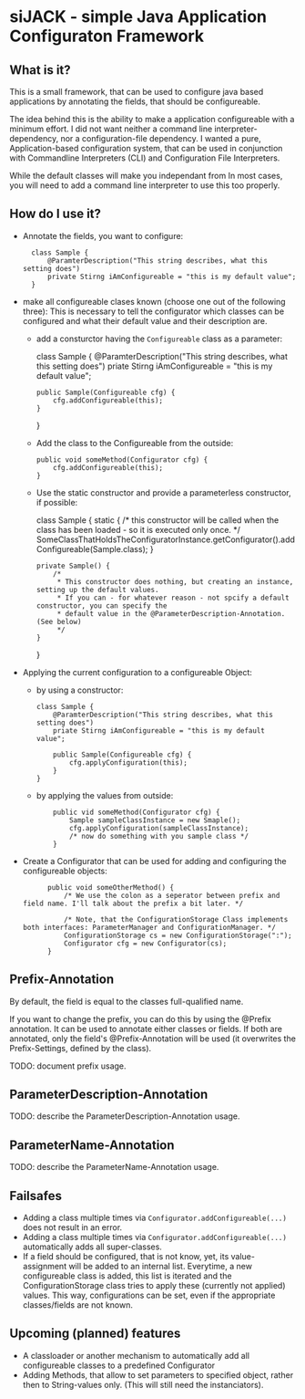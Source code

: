 siJACK - simple Java Application Configuraton Framework
=======================================================

## What is it?

This is a small framework, that can be used to configure java based applications by annotating the fields, that should be configureable.

The idea behind this is the ability to make a application configureable with a minimum effort. I did not want neither a command line interpreter-dependency, nor a configuration-file dependency. I wanted a pure, Application-based configuration system, that can be used in conjunction with Commandline Interpreters (CLI) and Configuration File Interpreters.

While the default classes will make you independant from 
In most cases, you will need to add a command line interpreter to use this too properly.

## How do I use it?

* Annotate the fields, you want to configure:

		class Sample {
			@ParamterDescription("This string describes, what this setting does")
			private Stirng iAmConfigureable = "this is my default value";
		}

* make all configureable clases known (choose one out of the following three):
 	This is necessary to tell the configurator which classes can be configured and what their default value and their description are.
	*	add a consturctor having the `Configureable` class as a parameter:
	
		class Sample {
			@ParamterDescription("This string describes, what this setting does")
			priate Stirng iAmConfigureable = "this is my default value";
			
			public Sample(Configureable cfg) {
				cfg.addConfigureable(this);
			}
		}
	
	*	Add the class to the Configureable from the outside:
	
			public void someMethod(Configurator cfg) {
				cfg.addConfigureable(this);
			}
		
	*	Use the static constructor and provide a parameterless constructor, if possible:
	
		class Sample {
		 	static {
		  		/* this constructor will be called when the class has been loaded - so it is executed only once. */
		  		SomeClassThatHoldsTheConfiguratorInstance.getConfigurator().addConfigureable(Sample.class);
		  	}
		  	
		  	private Sample() {
		  		/*
		  		 * This constructor does nothing, but creating an instance, setting up the default values.
		  		 * If you can - for whatever reason - not spcify a default constructor, you can specify the
		  		 * default value in the @ParameterDescription-Annotation. (See below)
		  		 */
	 	 	}
		}
	
* Applying the current configuration to a configureable Object:
	*	by using a constructor:
	
			class Sample {
				@ParamterDescription("This string describes, what this setting does")
				priate Stirng iAmConfigureable = "this is my default value";
				
				public Sample(Configureable cfg) {
					cfg.applyConfiguration(this);
				}
			}
  
	*	by applying the values from outside:
	
				public vid someMethod(Configurator cfg) {
					Sample sampleClassInstance = new Smaple();
					cfg.applyConfiguration(sampleClassInstance);
					/* now do something with you sample class */
				}

* Create a Configurator that can be used for adding and configuring the configureable objects:

			public void someOtherMethod() {
				/* We use the colon as a seperator between prefix and field name. I'll talk about the prefix a bit later. */
				
				/* Note, that the ConfigurationStorage Class implements both interfaces: ParameterManager and ConfigurationManager. */
				ConfigurationStorage cs = new ConfigurationStorage(":");
				Configurator cfg = new Configurator(cs);
			}

## Prefix-Annotation

By default, the field is equal to the classes full-qualified name.

If you want to change the prefix, you can do this by using the @Prefix annotation. It can be used to annotate either classes or fields. If both are annotated, only the field's @Prefix-Annotation will be used (it overwrites the Prefix-Settings, defined by the class).

TODO: document prefix usage.

## ParameterDescription-Annotation

TODO: describe the ParameterDescription-Annotation usage.

## ParameterName-Annotation

TODO: describe the ParameterName-Annotation usage.

## Failsafes

* Adding a class multiple times via `Configurator.addConfigureable(...)` does not result in an error.
* Adding a class multiple times via `Configurator.addConfigureable(...)` automatically adds all super-classes.
* If a field should be configured, that is not know, yet, its value-assignment will be added to an internal list. Everytime, a new configureable class is added, this list is iterated and the ConfigurationStorage class tries to apply these (currently not applied) values. This way, configurations can be set, even if the appropriate classes/fields are not known.

## Upcoming (planned) features

* A classloader or another mechanism to automatically add all configureable classes to a predefined Configurator
* Adding Methods, that allow to set parameters to specified object, rather then to String-values only. (This will still need the instanciators).

